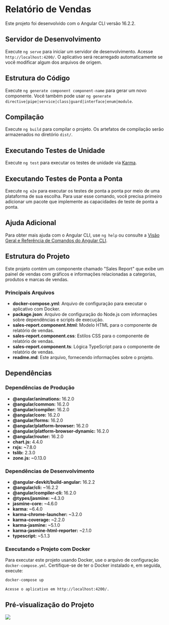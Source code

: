 # Relatório de Vendas

Este projeto foi desenvolvido com o Angular CLI versão 16.2.2.

## Servidor de Desenvolvimento

Execute `ng serve` para iniciar um servidor de desenvolvimento. Acesse `http://localhost:4200/`. O aplicativo será recarregado automaticamente se você modificar algum dos arquivos de origem.

## Estrutura do Código

Execute `ng generate component component-name` para gerar um novo componente. Você também pode usar `ng generate directive|pipe|service|class|guard|interface|enum|module`.

## Compilação

Execute `ng build` para compilar o projeto. Os artefatos de compilação serão armazenados no diretório `dist/`.

## Executando Testes de Unidade

Execute `ng test` para executar os testes de unidade via [Karma](https://karma-runner.github.io).

## Executando Testes de Ponta a Ponta

Execute `ng e2e` para executar os testes de ponta a ponta por meio de uma plataforma de sua escolha. Para usar esse comando, você precisa primeiro adicionar um pacote que implemente as capacidades de teste de ponta a ponta.

## Ajuda Adicional

Para obter mais ajuda com o Angular CLI, use `ng help` ou consulte a [Visão Geral e Referência de Comandos do Angular CLI](https://angular.io/cli).

## Estrutura do Projeto

Este projeto contém um componente chamado "Sales Report" que exibe um painel de vendas com gráficos e informações relacionadas a categorias, produtos e marcas de vendas.

### Principais Arquivos

- **docker-compose.yml**: Arquivo de configuração para executar o aplicativo com Docker.
- **package.json**: Arquivo de configuração do Node.js com informações sobre dependências e scripts de execução.
- **sales-report.component.html**: Modelo HTML para o componente de relatório de vendas.
- **sales-report.component.css**: Estilos CSS para o componente de relatório de vendas.
- **sales-report.component.ts**: Lógica TypeScript para o componente de relatório de vendas.
- **readme.md**: Este arquivo, fornecendo informações sobre o projeto.

## Dependências

### Dependências de Produção

- **@angular/animations:** 16.2.0
- **@angular/common:** 16.2.0
- **@angular/compiler:** 16.2.0
- **@angular/core:** 16.2.0
- **@angular/forms:** 16.2.0
- **@angular/platform-browser:** 16.2.0
- **@angular/platform-browser-dynamic:** 16.2.0
- **@angular/router:** 16.2.0
- **chart.js:** 4.4.0
- **rxjs:** ~7.8.0
- **tslib:** 2.3.0
- **zone.js:** ~0.13.0

### Dependências de Desenvolvimento

- **@angular-devkit/build-angular:** 16.2.2
- **@angular/cli:** ~16.2.2
- **@angular/compiler-cli:** 16.2.0
- **@types/jasmine:** ~4.3.0
- **jasmine-core:** ~4.6.0
- **karma:** ~6.4.0
- **karma-chrome-launcher:** ~3.2.0
- **karma-coverage:** ~2.2.0
- **karma-jasmine:** ~5.1.0
- **karma-jasmine-html-reporter:** ~2.1.0
- **typescript:** ~5.1.3

### Executando o Projeto com Docker

Para executar este projeto usando Docker, use o arquivo de configuração `docker-compose.yml`. Certifique-se de ter o Docker instalado e, em seguida, execute:

```bash
docker-compose up

Acesse o aplicativo em http://localhost:4200/.
```

## Pré-visualização do Projeto

<img src="https://github.com/joaopauloaramuni/angular/blob/main/img/angular.png?raw=true"/>
